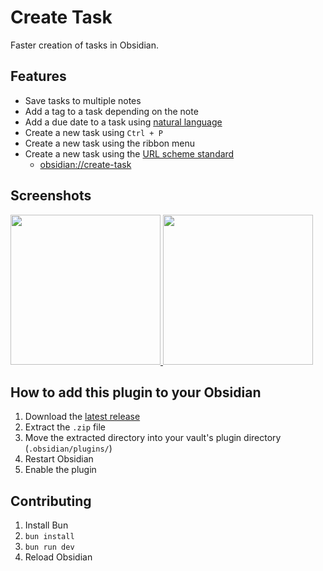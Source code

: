 # Create Task

Faster creation of tasks in Obsidian.

## Features

- Save tasks to multiple notes
- Add a tag to a task depending on the note
- Add a due date to a task using [natural language](https://github.com/wanasit/chrono)
- Create a new task using `Ctrl + P`
- Create a new task using the ribbon menu
- Create a new task using the [URL scheme standard](https://help.obsidian.md/Extending+Obsidian/Obsidian+URI)
  - [obsidian://create-task](obsidian://create-task)

## Screenshots

<a href="https://github.com/simonknittel/obsidian-create-task/blob/main/docs/new-task.png">
	<img src="https://github.com/simonknittel/obsidian-create-task/blob/main/docs/new-task.png?raw=true" height="240" />
</a>

<a href="https://github.com/simonknittel/obsidian-create-task/blob/main/docs/settings.png">
	<img src="https://github.com/simonknittel/obsidian-create-task/blob/main/docs/settings.png?raw=true" height="240" />
</a>

## How to add this plugin to your Obsidian

1. Download the [latest release](https://github.com/simonknittel/obsidian-create-task/releases/latest/download/obsidian-create-task.zip)
2. Extract the `.zip` file
3. Move the extracted directory into your vault's plugin directory (`.obsidian/plugins/`)
4. Restart Obsidian
5. Enable the plugin

## Contributing

1. Install Bun
2. `bun install`
3. `bun run dev`
4. Reload Obsidian
